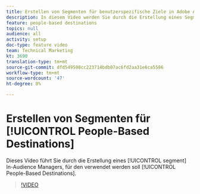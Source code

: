 ```yaml
---
title: Erstellen von Segmenten für benutzerspezifische Ziele in Adobe Audience Manager
description: In diesem Video werden Sie durch die Erstellung eines Segments in Audience Manager geführt, das für benutzerspezifische Ziele verwendet werden soll.
feature: people-based destinations
topics: null
audience: all
activity: setup
doc-type: feature video
team: Technical Marketing
kt: 3690
translation-type: tm+mt
source-git-commit: dfd549508cc223714bdb07ac6fd2aa31e6ca5586
workflow-type: tm+mt
source-wordcount: '47'
ht-degree: 0%

---
```



# Erstellen von Segmenten für [!UICONTROL People-Based Destinations]

Dieses Video führt Sie durch die Erstellung eines [!UICONTROL segment] In-Audience Managers, für den verwendet werden soll [!UICONTROL People-Based Destinations].

>[!VIDEO](https://video.tv.adobe.com/v/29236/?quality=12)
